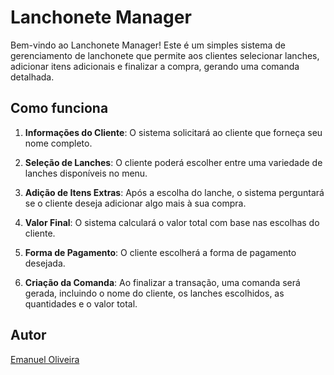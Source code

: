 # Lanchonete Manager

Bem-vindo ao Lanchonete Manager! Este é um simples sistema de gerenciamento de lanchonete que permite aos clientes selecionar lanches, adicionar itens adicionais e finalizar a compra, gerando uma comanda detalhada.

## Como funciona

1. **Informações do Cliente**: O sistema solicitará ao cliente que forneça seu nome completo.

2. **Seleção de Lanches**: O cliente poderá escolher entre uma variedade de lanches disponíveis no menu.

3. **Adição de Itens Extras**: Após a escolha do lanche, o sistema perguntará se o cliente deseja adicionar algo mais à sua compra.

4. **Valor Final**: O sistema calculará o valor total com base nas escolhas do cliente.

5. **Forma de Pagamento**: O cliente escolherá a forma de pagamento desejada.

6. **Criação da Comanda**: Ao finalizar a transação, uma comanda será gerada, incluindo o nome do cliente, os lanches escolhidos, as quantidades e o valor total.

## Autor

[Emanuel Oliveira](https://github.com/EmafPlayer)
